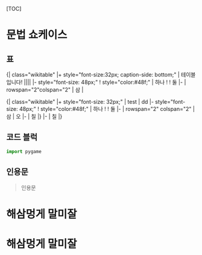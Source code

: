[TOC]

# 문법 쇼케이스

## 표

{| class="wikitable"
|+ style="font-size:32px; caption-side: bottom;" | 테이블입니다! ||||
|- style="font-size: 48px;"
! style="color:#48f;" | 하나
! 
! 둘
|-
| rowspan="2"colspan="2" | 삼
|

{| class="wikitable"
|+ style="font-size: 32px;" | test | dd
|- style="font-size: 48px;"
! style="color:#48f;" | 하나
! 
! 둘
|-
| rowspan="2" colspan="2" | 삼
| 오
|-
| 칠
|}
|-
| 칠
|}

## 코드 블럭
```python
import pygame
```
## 인용문
> 인용문

# 해삼멍게 말미잘

# 해삼멍게 말미잘